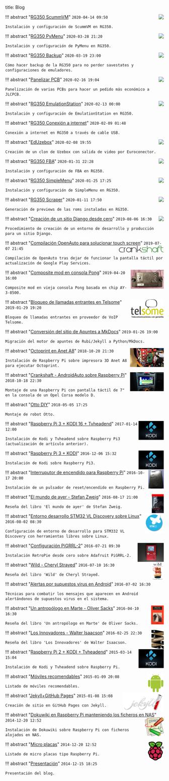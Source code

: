 title: Blog

!!! abstract "[RG350 ScummVM](2020-04-14-rg350_scummvm.md)"
    <img style="float: right; height: 40px;" src="/images/posts/scummvm_logo.png">
    `2020-04-14 09:50`

    Instalación y configuración de ScummVM en RG350.

!!! abstract "[RG350 PyMenu](2020-03-28-rg350_pymenu.md)"
    <img style="float: right; height: 40px;" src="/images/posts/pymenu_logo.png">
    `2020-03-28 21:20`

    Instalación y configuración de PyMenu en RG350.

!!! abstract "[RG350 Backup](2020-03-19-rg350_backup.md)"
    <img style="float: right; height: 40px;" src="/images/posts/backup_logo.png">
    `2020-03-19 23:00`

    Cómo hacer backup de la RG350 para no perder savestates y configuraciones de emuladores.

!!! abstract "[Panelizar PCB](2020-02-16-panelizar_pcb.md)"
    <img style="float: right; height: 40px;" src="/images/posts/panelizar_logo.png">
    `2020-02-16 19:04`

    Panelización de varias PCBs para hacer un pedido más económico a JLCPCB.

!!! abstract "[RG350 EmulationStation](2020-02-13-rg350_emulationstation.md)"
    <img style="float: right; height: 40px;" src="/images/posts/emulationstation.png">
    `2020-02-13 00:00`

    Instalación y configuración de EmulationStation en RG350.

!!! abstract "[RG350 Conexión a internet](2020-02-09-rg350_network.md)"
    `2020-02-09 01:48`

    Conexión a internet en RG350 a través de cable USB.

!!! abstract "[EdUzebox](2020-02-08-eduzebox.md)"
    <img style="float: right; height: 40px;" src="/images/posts/uzebox_logo.gif">
    `2020-02-08 19:55`

    Creación de un clon de Uzebox con salida de video por Euroconector.

!!! abstract "[RG350 FBA](2020-01-31-rg350_fba.md)"
    <img style="float: right;" src="/images/posts/fba_logo_peq.png">
    `2020-01-31 22:28`

    Instalación y configuración de FBA en RG350.

!!! abstract "[RG350 SimpleMenu](2020-01-25-rg350_simplemenu.md)"
    <img style="float: right;" src="/images/posts/simplemenu.png">
    `2020-01-25 17:25`

    Instalación y configuración de SimpleMenu en RG350.

!!! abstract "[RG350 Scraper](2020-01-11-rg350_scraper.md)"
    <img style="float: right; height: 40px;" src="/images/posts/ScreenScraper.png">
    `2020-01-11 17:50`

    Generación de previews de las roms instaladas en RG350.

!!! abstract "[Creación de un sitio Django desde cero](2019-08-06-django_site.md)"
    <img style="float: right;" src="/images/posts/logo-django.png">
    `2019-08-06 16:30`

    Procedimiento de creación de un entorno de desarrollo y producción para un sitio Django.

!!! abstract "[Compilación OpenAuto para solucionar touch screen](2019-07-07-crankshaft-build.md)"
    <img style="float: right;" src="/images/posts/crankshaft-logo.png">
    `2019-07-07 21:45`

    Compilación de OpenAuto tras dejar de funcionar la pantalla táctil por actualización de Google Play Services.

!!! abstract "[Composite mod en consola Pong](2019-04-20-pong_composite_mod.md)"
    <img style="float: right; height: 60px;" src="/images/posts/regina_pong.jpg">
    `2019-04-20 16:00`

    Composite mod en vieja consola Pong basada en chip AY-3-8500.

!!! abstract "[Bloqueo de llamadas entrantes en Telsome](2019-01-29-bloqueo_telsome.md)"
    <img style="float: right; height: 60px;" src="/images/posts/telsome.png">
    `2019-01-29 19:20`

    Bloqueo de llamadas entrantes en proveedor de VoIP Telsome.

!!! abstract "[Conversión del sitio de Apuntes a MkDocs](2019-01-26-conversion_apuntes_mkdocs.md)"
    `2019-01-26 19:00`

    Migración del motor de apuntes de Rubi/Jekyll a Python/MkDocs.

!!! abstract "[Octoprint en Anet A8](2018-10-20-Octoprint-en-Anet-A8.md)"
    <img style="float: right; height: 60px;" src="/images/posts/octoprint.jpg">
    `2018-10-20 21:30`

    Instalación de Raspberry Pi sobre impresora 3D Anet A8 para ejecutar Octoprint.

!!! abstract "[Crankshaft - AndroidAuto sobre Raspberry Pi](2018-10-19-crankshaft.md)"
    <img style="float: right; height: 60px;" src="/images/posts/crankshaft.jpg">
    `2018-10-18 22:30`

    Montaje de una Raspberry Pi con pantalla táctil de 7" en la consola de un Opel Corsa modelo D.

!!! abstract "[Otto DIY](2018-05-05-otto.md)"
    `2018-05-05 17:25`

    Montaje de robot Otto.

!!! abstract "[Raspberry Pi 3 + KODI 16 + Tvheadend](2017-01-14-raspi2-kodi-16-tvheadend.md)"
    <img style="float: right; height: 60px;" src="/images/posts/kodi-logo.png">
    `2017-01-14 12:00`

    Instalación de Kodi y Tvheadend sobre Raspberry Pi3 (actualización de artículo anterior).

!!! abstract "[Raspberry Pi 3 + KODI](2016-12-06-raspi3-kodi.md)"
    <img style="float: right; height: 60px;" src="/images/posts/kodi-logo.png">
    `2016-12-06 15:32`

    Instalación de Kodi sobre Raspberry Pi3.

!!! abstract "[Interruputor de encendido para Raspberry Pi](2016-10-17-raspi-switch.md)"
    <img style="float: right; height: 60px;" src="/images/posts/rpi_sw_4.jpg">
    `2016-10-17 20:00`

    Instalación de un pulsador de reset/encendido en Raspberry Pi.

!!! abstract "[El mundo de ayer - Stefan Zweig](2016-08-17-el-mundo-de-ayer.md)"
    <img style="float: right; height: 60px;" src="/images/posts/el-mundo-de-ayer.jpg">
    `2016-08-17 21:00`

    Reseña del libro 'El mundo de ayer' de Stefan Zweig.

!!! abstract "[Entorno desarrollo STM32 VL Discovery sobre Linux](2016-08-02-stm32-vl-discovery.md)"
    <img style="float: right; height: 60px;" src="/images/posts/stm32.png">
    `2016-08-02 08:30`

    Configuración de entorno de desarrollo para STM332 VL Discovery con herramientas libres sobre Linux.

!!! abstract "[Configuración PiGRRL-2](2016-07-21-PIGRRL-2.md)"
    <img style="float: right; height: 60px;" src="/images/posts/pigrrl-2.jpg">
    `2016-07-21 09:30`

    Instalación RetroPie desde cero sobre Adafruit PiGRRL-2.

!!! abstract "[Wild - Cheryl Strayed](2016-07-10-wild.md)"
    <img style="float: right; height: 60px;" src="/images/posts/wild.jpg">
    `2016-07-10 16:30`

    Reseña del libro 'Wild' de Cheryl Strayed.

!!! abstract "[Alertas por supuestos virus en Android](2016-07-02-virus-android.md)"
    `2016-07-02 16:30`

    Técnicas para combatir los mensajes que aparecen en Android alertándonos de supuestos virus en el sistema.

!!! abstract "[Un antropólogo en Marte - Oliver Sacks](2016-04-10-un-antropologo-en-marte.md)"
    <img style="float: right; height: 60px;" src="/images/posts/un-antropologo-en-marte.jpg">
    `2016-04-10 16:30`

    Reseña del libro 'Un antropólogo en Marte' de Oliver Sacks.

!!! abstract "[Los Innovadores - Walter Isaacson](2016-02-25-los-innovadores.md)"
    <img style="float: right; height: 60px;" src="/images/posts/los-innovadores.jpg">
    `2016-02-25 22:30`

    Reseña del libro 'Los Innovadores' de Walter Isaacson.

!!! abstract "[Raspberry Pi 2 + KODI + Tvheadend](2015-03-14-raspi2-kodi-tvheadend.md)"
    <img style="float: right; height: 60px;" src="/images/posts/kodi-logo.png">
    `2015-03-14 15:04`

    Instalación de Kodi y Tvheadend sobre Raspberry Pi.

!!! abstract "[Móviles recomendables](2015-01-09-moviles.md)"
    <img style="float: right; height: 60px;" src="/images/posts/android_robot.png">
    `2015-01-09 20:08`

    Listado de móviles recomendables.

!!! abstract "[Jekyll+GitHub Pages](2015-01-08-jekyll.md)"
    <img style="float: right; height: 60px;" src="/images/posts/jekyll-logo.png">
    `2015-01-08 15:08`

    Creación de sitio en GitHub Pages con Jekyll.

!!! abstract "[Dokuwiki en Raspberry Pi manteniendo los ficheros en NAS](2014-12-26-dokuwiki-raspi.md)"
    <img style="float: right; height: 60px;" src="/images/posts/dokuwiki-logo.png">
    `2014-12-20 12:52`

    Instalación de Dokuwiki sobre Raspberry Pi con ficheros alojados en NAS.

!!! abstract "[Micro placas](2014-12-20-micro-placas.md)"
    <img style="float: right; height: 60px;" src="/images/posts/Raspi_Colour_R.png">
    `2014-12-20 12:52`

    Listado de micro placas tipo Raspberry Pi.

!!! abstract "[Presentación](2014-12-15-presentacion.md)"
    `2014-12-15 18:25`

    Presentación del blog.
